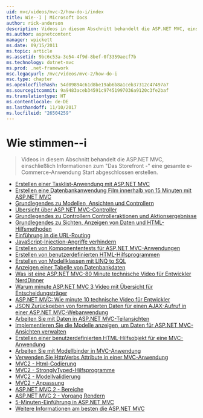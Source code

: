 ```yaml
---
uid: mvc/videos/mvc-2/how-do-i/index
title: Wie--I | Microsoft Docs
author: rick-anderson
description: Videos in diesem Abschnitt behandelt die ASP.NET MVC, einschließlich Informationen zum "Das Storefront -" eine gesamte e-Commerce-Anwendung Start abgeschlossen erstellen.
ms.author: aspnetcontent
manager: wpickett
ms.date: 09/15/2011
ms.topic: article
ms.assetid: 9bc6c53a-3e54-4f9d-8bef-0f3359aecf7b
ms.technology: dotnet-mvc
ms.prod: .net-framework
msc.legacyurl: /mvc/videos/mvc-2/how-do-i
msc.type: chapter
ms.openlocfilehash: 54d09894c61d8be19ab6b8a1ceb37312c47497a7
ms.sourcegitcommit: 9a9483aceb34591c97451997036a9120c3fe2baf
ms.translationtype: HT
ms.contentlocale: de-DE
ms.lasthandoff: 11/10/2017
ms.locfileid: "26504259"
---
```

<a name="how-do-i"></a>Wie stimmen--i
====================
> Videos in diesem Abschnitt behandelt die ASP.NET MVC, einschließlich Informationen zum "Das Storefront -" eine gesamte e-Commerce-Anwendung Start abgeschlossen erstellen.


- [Erstellen einer Tasklist-Anwendung mit ASP.NET MVC](creating-a-tasklist-application-with-aspnet-mvc.md)
- [Erstellen eine Datenbankanwendung Film innerhalb von 15 Minuten mit ASP.NET MVC](creating-a-movie-database-application-in-15-minutes-with-aspnet-mvc.md)
- [Grundlegendes zu Modellen, Ansichten und Controllern](understanding-models-views-and-controllers.md)
- [Übersicht über ASP.NET MVC-Controller](aspnet-mvc-controller-overview.md)
- [Grundlegendes zu Controllern Controlleraktionen und Aktionsergebnisse](understanding-controllers-controller-actions-and-action-results.md)
- [Grundlegendes zu Sichten, Anzeigen von Daten und HTML-Hilfsmethoden](understanding-views-view-data-and-html-helpers.md)
- [Einführung in die URL-Routing](an-introduction-to-url-routing.md)
- [JavaScript-Injection-Angriffe verhindern](preventing-javascript-injection-attacks.md)
- [Erstellen von Komponententests für ASP.NET MVC-Anwendungen](creating-unit-tests-for-aspnet-mvc-applications.md)
- [Erstellen von benutzerdefinierten HTML-Hilfsprogrammen](creating-custom-html-helpers.md)
- [Erstellen von Modellklassen mit LINQ to SQL](creating-model-classes-with-linq-to-sql.md)
- [Anzeigen einer Tabelle von Datenbankdaten](displaying-a-table-of-database-data.md)
- [Was ist eine ASP.NET MVC-80 Minute technische Video für Entwickler NerdDinner](what-is-aspnet-mvc-80-minute-technical-video-for-developers-building-nerddinner.md)
- [Warum minute ASP.NET MVC 3 Video mit Übersicht für Entscheidungsträger](why-aspnet-mvc-3-minute-overview-video-for-decision-makers.md)
- [ASP.NET MVC: Wie minute 10 technische Video für Entwickler](aspnet-mvc-how-10-minute-technical-video-for-developers.md)
- [JSON Zurückgeben von formatierten Daten für einen AJAX-Aufruf in einer ASP.NET MVC-Webanwendung](how-do-i-return-json-formatted-data-for-an-ajax-call-in-an-aspnet-mvc-web-application.md)
- [Arbeiten Sie mit Daten in ASP.NET MVC-Teilansichten](how-do-i-work-with-data-in-aspnet-mvc-partial-views.md)
- [Implementieren Sie die Modelle anzeigen, um Daten für ASP.NET MVC-Ansichten verwalten](how-do-i-implement-view-models-to-manage-data-for-aspnet-mvc-views.md)
- [Erstellen einer benutzerdefinierten HTML-Hilfsobjekt für eine MVC-Anwendung](how-do-i-create-a-custom-html-helper-for-an-mvc-application.md)
- [Arbeiten Sie mit Modellbinder in MVC-Anwendung](how-do-i-work-with-model-binders-in-an-mvc-application.md)
- [Verwenden Sie HttpVerbs Attribute in einer MVC-Anwendung](how-do-i-use-httpverbs-attributes-in-an-mvc-application.md)
- [MVC2 - Html-Codierung](mvc2-html-encoding.md)
- [MVC2 - StronglyTyped-Hilfsprogramme](mvc2-stronglytyped-helpers.md)
- [MVC2 - Modellvalidierung](mvc2-model-validation.md)
- [MVC2 - Anpassung](mvc2-template-customization.md)
- [ASP.NET MVC 2 - Bereiche](aspnet-mvc-2-areas.md)
- [ASP.NET MVC 2 - Vorgang Rendern](aspnet-mvc-2-render-action.md)
- [5-Minuten-Einführung in ASP.NET MVC](5-minute-introduction-to-aspnet-mvc.md)
- [Weitere Informationen am besten die ASP.NET MVC](how-to-best-learn-asp-net-mvc.md)
